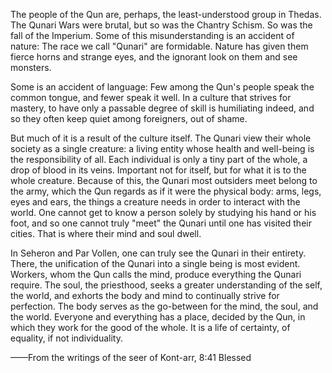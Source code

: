 The people of the Qun are, perhaps, the least-understood group in Thedas. The Qunari Wars were brutal, but so was the Chantry Schism. So was the fall of the Imperium. Some of this misunderstanding is an accident of nature: The race we call "Qunari" are formidable. Nature has given them fierce horns and strange eyes, and the ignorant look on them and see monsters.

Some is an accident of language: Few among the Qun's people speak the common tongue, and fewer speak it well. In a culture that strives for mastery, to have only a passable degree of skill is humiliating indeed, and so they often keep quiet among foreigners, out of shame.

But much of it is a result of the culture itself. The Qunari view their whole society as a single creature: a living entity whose health and well-being is the responsibility of all. Each individual is only a tiny part of the whole, a drop of blood in its veins. Important not for itself, but for what it is to the whole creature. Because of this, the Qunari most outsiders meet belong to the army, which the Qun regards as if it were the physical body: arms, legs, eyes and ears, the things a creature needs in order to interact with the world. One cannot get to know a person solely by studying his hand or his foot, and so one cannot truly "meet" the Qunari until one has visited their cities. That is where their mind and soul dwell.

In Seheron and Par Vollen, one can truly see the Qunari in their entirety. There, the unification of the Qunari into a single being is most evident. Workers, whom the Qun calls the mind, produce everything the Qunari require. The soul, the priesthood, seeks a greater understanding of the self, the world, and exhorts the body and mind to continually strive for perfection. The body serves as the go-between for the mind, the soul, and the world. Everyone and everything has a place, decided by the Qun, in which they work for the good of the whole. It is a life of certainty, of equality, if not individuality.

——From the writings of the seer of Kont-arr, 8:41 Blessed
